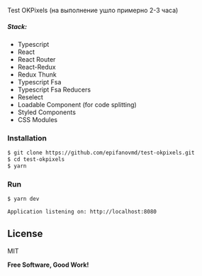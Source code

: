 Test OKPixels (на выполнение ушло примерно 2-3 часа)

##### Stack:

- Typescript
- React
- React Router
- React-Redux
- Redux Thunk
- Typescript Fsa
- Typescript Fsa Reducers
- Reselect
- Loadable Component (for code splitting)
- Styled Components
- CSS Modules

### Installation

```sh
$ git clone https://github.com/epifanovmd/test-okpixels.git
$ cd test-okpixels
$ yarn
```

### Run

```sh
$ yarn dev
```

```sh
Application listening on: http://localhost:8080
```

## License

MIT

**Free Software, Good Work!**
